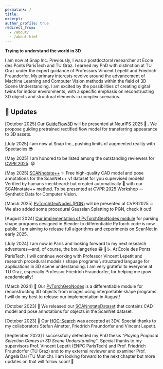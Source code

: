 ```yaml
---
permalink: /
title:
excerpt:
author_profile: true
redirect_from: 
  - /about/
  - /about.html
---
```


**Trying to understand the world in 3D**

I am now at Snap Inc. Previously, I was a postdoctoral researcher at École des Ponts ParisTech and TU Graz. I earned my PhD with distinction at TU Graz under the expert guidance of Professors Vincent Lepetit and Friedrich Fraundorfer. My primary interests revolve around the advancement of Machine Learning and Computer Vision methods within the field of 3D Scene Understanding. I am excited by the possibilities of creating digital twins for indoor environments, with a specific emphasis on reconstructing 3D objects and structural elements in complex scenarios.

## 📜 Updates 

[October 2025] Our [GuideFlow3D](https://sayands.github.io/guideflow3d/) will be presented at NeurIPS 2025 :book: . We propose guiding pretrained rectified flow model  for transferring appearance to 3D assets. 

[July 2025] I am now at Snap Inc., pushing limits of augmented reality with Spectacles :sunglasses:

[May 2025] I am honored to be listed among the outstanding reviewers for [CVPR 2025](https://cvpr.thecvf.com/Conferences/2025/ProgramCommittee). 😁

[May 2025] [SCANnotate++](https://stefan-ainetter.github.io/SCANnotatepp/) :sparkles: Free high-quality CAD model and pose annotations for the ScanNet++ v1 dataset for you supervised models! Verified by humans :neckbeard: but created automatically :space_invader: with our SCANnotate++ method. To be presented at CVPR 2025 Workshop -- Synthetic Data for Computer Vision.

[March 2025] [PyTorchGeoNodes (PGN)](https://vevenom.github.io/pytorchgeonodes/) will be presented at CVPR2025 :boom: We also added some procedural Gaussian Splatting to PGN, check it out! 

[August 2024] [Our implementation of PyTorchGeoNodes module](https://github.com/vevenom/pytorchgeonodes/tree/main) for parsing shape programs designed in Blender to differentiable PyTorch code is now public. I am aiming to release full algorithms and experiments on ScanNet in early 2025.    

[July 2024] I am now in Paris and looking forward to my next research adventures—and, of course, the boulangeries 😁 🥐☕. At École des Ponts ParisTech, I will continue working with Professor Vincent Lepetit and research procedural models \ shape programs \ structured language for applications in 3D scene understanding. I am very grateful to everyone at TU Graz, especially Professor Friedrich Fraundorfer, for helping me grow academically!

[March 2024] 🚀 Our [PyTorchGeoNodes](https://vevenom.github.io/pytorchgeonodes/) is a differentiable module for reconstructing 3D objects from images using interpretable shape programs. I will do my best to release our implementation in August! 

[October 2023] 📢 We released our [SCANnotateDataset](https://github.com/stefan-ainetter/SCANnotateDataset#scannotatedataset) that contains CAD model and pose annotations for objects in the ScanNet dataset. 

[October 2023] 📢 Our [HOC-Search](https://huggingface.co/papers/2309.06107) was accepted at 3DV. Special thanks to my collaborators Stefan Ainetter, Friedrich Fraundorfer and Vincent Lepetit.

[September 2023] I successfully defended my PhD thesis _"Playing Proposal Selection Games in 3D Scene Understanding"_. Special thanks to my supervisors Prof. Vincent Lepetit (ENPC ParisTech) and Prof. Friedrich Fraundorfer (TU Graz) and to my external reviewer and examiner Prof. Angela Dai (TU Munich). I am looking forward to the next chapter but more updates on that will follow soon! 🤘
